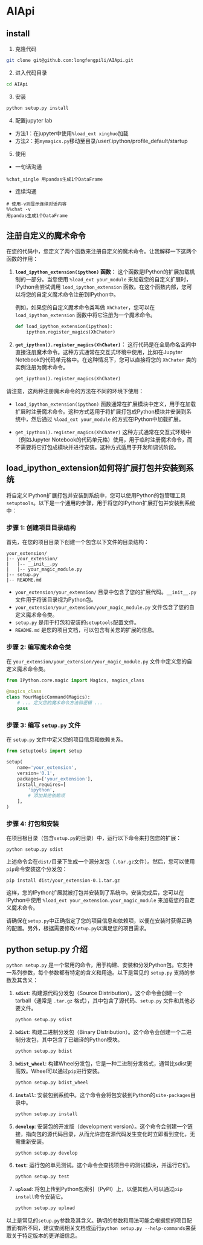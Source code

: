 # AIApi

## install
1. 克隆代码
```bash
git clone git@github.com:longfengpili/AIApi.git
```
2. 进入代码目录
```bash
cd AIApi
```
3. 安装
```bash
python setup.py install
```
4. 配置jupyter lab
+ 方法1：在jupyter中使用`%load_ext xinghuo`加载
+ 方法2：把`mymagics.py`移动至目录/user/.ipython/profile_default/startup
5. 使用
+ 一句话沟通
```ipython
%chat_single 用pandas生成1个DataFrame
```
+ 连续沟通
```ipython
# 使用-v则显示连续对话内容
%%chat -v
用pandas生成1个DataFrame
```

## 注册自定义的魔术命令
在您的代码中，您定义了两个函数来注册自定义的魔术命令。让我解释一下这两个函数的作用：

1. **`load_ipython_extension(ipython)` 函数：**
   这个函数是IPython的扩展加载机制的一部分。当您使用 `%load_ext your_module` 来加载您的自定义扩展时，IPython会尝试调用 `load_ipython_extension` 函数。在这个函数内部，您可以将您的自定义魔术命令注册到IPython中。

   例如，如果您的自定义魔术命令类叫做 `XhChater`，您可以在 `load_ipython_extension` 函数中将它注册为一个魔术命令。

   ```python
   def load_ipython_extension(ipython):
       ipython.register_magics(XhChater)
   ```

2. **`get_ipython().register_magics(XhChater)`：**
   这行代码是在全局命名空间中直接注册魔术命令。这种方式通常在交互式环境中使用，比如在Jupyter Notebook的代码单元格中。在这种情况下，您可以直接将您的 `XhChater` 类的实例注册为魔术命令。

   ```python
   get_ipython().register_magics(XhChater)
   ```

请注意，这两种注册魔术命令的方法在不同的环境下使用：

- `load_ipython_extension(ipython)` 函数通常在扩展模块中定义，用于在加载扩展时注册魔术命令。这种方式适用于将扩展打包成Python模块并安装到系统中，然后通过 `%load_ext your_module` 的方式在IPython中加载扩展。

- `get_ipython().register_magics(XhChater)` 这种方式通常在交互式环境中（例如Jupyter Notebook的代码单元格）使用，用于临时注册魔术命令，而不需要将它打包成模块并进行安装。这种方式适用于开发和调试阶段。

## load_ipython_extension如何将扩展打包并安装到系统
将自定义IPython扩展打包并安装到系统中，您可以使用Python的包管理工具`setuptools`。以下是一个通用的步骤，用于将您的IPython扩展打包并安装到系统中：

### 步骤 1: 创建项目目录结构

首先，在您的项目目录下创建一个包含以下文件的目录结构：

```
your_extension/
|-- your_extension/
|   |-- __init__.py
|   |-- your_magic_module.py
|-- setup.py
|-- README.md
```

- `your_extension/your_extension/` 目录中包含了您的扩展代码。`__init__.py` 文件用于将该目录视为Python包。
- `your_extension/your_extension/your_magic_module.py` 文件包含了您的自定义魔术命令类。
- `setup.py` 是用于打包和安装的`setuptools`配置文件。
- `README.md` 是您的项目文档，可以包含有关您的扩展的信息。

### 步骤 2: 编写魔术命令类

在 `your_extension/your_extension/your_magic_module.py` 文件中定义您的自定义魔术命令类。

```python
from IPython.core.magic import Magics, magics_class

@magics_class
class YourMagicCommand(Magics):
    # ... 定义您的魔术命令方法和逻辑 ...
    pass
```

### 步骤 3: 编写 `setup.py` 文件

在 `setup.py` 文件中定义您的项目信息和依赖关系。

```python
from setuptools import setup

setup(
    name='your_extension',
    version='0.1',
    packages=['your_extension'],
    install_requires=[
        'ipython',
        # 添加其他依赖项
    ],
)
```

### 步骤 4: 打包和安装

在项目根目录（包含`setup.py`的目录）中，运行以下命令来打包您的扩展：

```
python setup.py sdist
```

上述命令会在`dist/`目录下生成一个源分发包（`.tar.gz`文件）。然后，您可以使用`pip`命令安装这个分发包：

```
pip install dist/your_extension-0.1.tar.gz
```

这样，您的IPython扩展就被打包并安装到了系统中。安装完成后，您可以在IPython中使用 `%load_ext your_extension.your_magic_module` 来加载您的自定义魔术命令。

请确保在`setup.py`中正确指定了您的项目信息和依赖项，以便在安装时获得正确的配置。另外，根据需要修改`setup.py`以满足您的项目需求。

## python setup.py 介绍
`python setup.py` 是一个常用的命令，用于构建、安装和分发Python包。它支持一系列参数，每个参数都有特定的含义和用途。以下是常见的 `setup.py` 支持的参数及其含义：

1. **`sdist`**: 构建源代码分发包（Source Distribution）。这个命令会创建一个tarball（通常是 `.tar.gz` 格式），其中包含了源代码、`setup.py` 文件和其他必要文件。

   ```bash
   python setup.py sdist
   ```

2. **`bdist`**: 构建二进制分发包（Binary Distribution）。这个命令会创建一个二进制分发包，其中包含了已编译的Python模块。

   ```bash
   python setup.py bdist
   ```

3. **`bdist_wheel`**: 构建Wheel分发包，它是一种二进制分发格式，通常比sdist更高效。Wheel可以通过`pip`进行安装。

   ```bash
   python setup.py bdist_wheel
   ```

4. **`install`**: 安装包到系统中。这个命令会将包安装到Python的`site-packages`目录中。

   ```bash
   python setup.py install
   ```

5. **`develop`**: 安装包的开发版（development version）。这个命令会创建一个链接，指向包的源代码目录，从而允许您在源代码发生变化时立即看到变化，无需重新安装。

   ```bash
   python setup.py develop
   ```

6. **`test`**: 运行包的单元测试。这个命令会查找项目中的测试模块，并运行它们。

   ```bash
   python setup.py test
   ```

7. **`upload`**: 将包上传到Python包索引（PyPI）上，以便其他人可以通过`pip install`命令安装它。

   ```bash
   python setup.py upload
   ```

以上是常见的`setup.py`参数及其含义。确切的参数和用法可能会根据您的项目配置而有所不同，建议查阅相关文档或运行`python setup.py --help-commands`来获取关于特定版本的更详细信息。